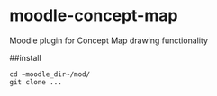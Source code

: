 # moodle-concept-map
Moodle plugin for Concept Map drawing functionality

##install
```
cd ~moodle_dir~/mod/
git clone ...
```
